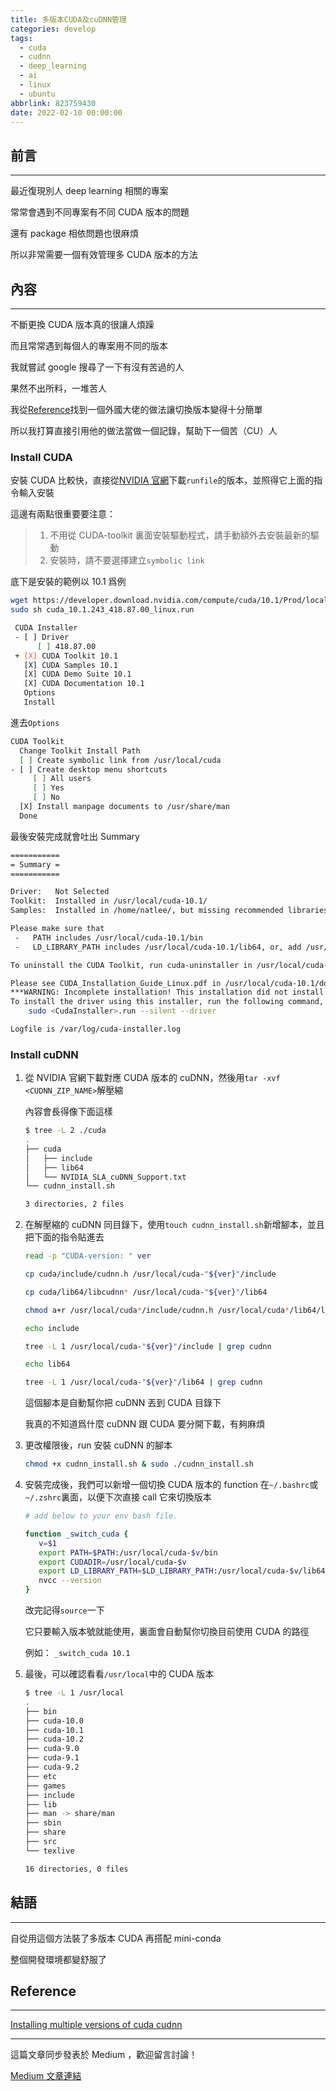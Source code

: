 ```yaml
---
title: 多版本CUDA及cuDNN管理
categories: develop
tags:
  - cuda
  - cudnn
  - deep_learning
  - ai
  - linux
  - ubuntu
abbrlink: 823759430
date: 2022-02-10 00:00:00
---
```


## 前言

---

最近復現別人 deep learning 相關的專案

常常會遇到不同專案有不同 CUDA 版本的問題

還有 package 相依問題也很麻煩

所以非常需要一個有效管理多 CUDA 版本的方法

<!-- more -->

## 內容

---

不斷更換 CUDA 版本真的很讓人煩躁

而且常常遇到每個人的專案用不同的版本

我就嘗試 google 搜尋了一下有沒有苦過的人

果然不出所料，一堆苦人

我從[Reference](#Reference)找到一個外國大佬的做法讓切換版本變得十分簡單

所以我打算直接引用他的做法當做一個記錄，幫助下一個苦（CU）人

### Install CUDA

安裝 CUDA 比較快，直接從[NVIDIA 官網](https://developer.nvidia.com/cuda-toolkit-archive)下載`runfile`的版本，並照得它上面的指令輸入安裝

這邊有兩點很重要要注意：

> 1. 不用從 CUDA-toolkit 裏面安裝驅動程式，請手動額外去安裝最新的驅動
> 2. 安裝時，請不要選擇建立`symbolic link`

底下是安裝的範例以 10.1 爲例

```bash
wget https://developer.download.nvidia.com/compute/cuda/10.1/Prod/local_installers/cuda_10.1.243_418.87.00_linux.run
sudo sh cuda_10.1.243_418.87.00_linux.run
```

```bash
 CUDA Installer
 - [ ] Driver
      [ ] 418.87.00
 + [X] CUDA Toolkit 10.1
   [X] CUDA Samples 10.1
   [X] CUDA Demo Suite 10.1
   [X] CUDA Documentation 10.1
   Options
   Install
```

進去`Options`

```bash
CUDA Toolkit
  Change Toolkit Install Path
  [ ] Create symbolic link from /usr/local/cuda
- [ ] Create desktop menu shortcuts
     [ ] All users
     [ ] Yes
     [ ] No
  [X] Install manpage documents to /usr/share/man
  Done
```

最後安裝完成就會吐出 Summary

```bash
===========
= Summary =
===========

Driver:   Not Selected
Toolkit:  Installed in /usr/local/cuda-10.1/
Samples:  Installed in /home/natlee/, but missing recommended libraries

Please make sure that
 -   PATH includes /usr/local/cuda-10.1/bin
 -   LD_LIBRARY_PATH includes /usr/local/cuda-10.1/lib64, or, add /usr/local/cuda-10.1/lib64 to /etc/ld.so.conf and run ldconfig as root

To uninstall the CUDA Toolkit, run cuda-uninstaller in /usr/local/cuda-10.1/bin

Please see CUDA_Installation_Guide_Linux.pdf in /usr/local/cuda-10.1/doc/pdf for detailed information on setting up CUDA.
***WARNING: Incomplete installation! This installation did not install the CUDA Driver. A driver of version at least 418.00 is required for CUDA 10.1 functionality to work.
To install the driver using this installer, run the following command, replacing <CudaInstaller> with the name of this run file:
    sudo <CudaInstaller>.run --silent --driver

Logfile is /var/log/cuda-installer.log
```

### Install cuDNN

1. 從 NVIDIA 官網下載對應 CUDA 版本的 cuDNN，然後用`tar -xvf <CUDNN_ZIP_NAME>`解壓縮

   內容會長得像下面這樣

   ```bash
   $ tree -L 2 ./cuda
   .
   ├── cuda
   │   ├── include
   │   ├── lib64
   │   └── NVIDIA_SLA_cuDNN_Support.txt
   └── cudnn_install.sh

   3 directories, 2 files
   ```

2. 在解壓縮的 cuDNN 同目錄下，使用`touch cudnn_install.sh`新增腳本，並且把下面的指令貼進去

   ```bash
   read -p "CUDA-version: " ver

   cp cuda/include/cudnn.h /usr/local/cuda-"${ver}"/include

   cp cuda/lib64/libcudnn* /usr/local/cuda-"${ver}"/lib64

   chmod a+r /usr/local/cuda*/include/cudnn.h /usr/local/cuda*/lib64/libcudnn*

   echo include

   tree -L 1 /usr/local/cuda-"${ver}"/include | grep cudnn

   echo lib64

   tree -L 1 /usr/local/cuda-"${ver}"/lib64 | grep cudnn

   ```

   這個腳本是自動幫你把 cuDNN 丟到 CUDA 目錄下

   我真的不知道爲什麼 cuDNN 跟 CUDA 要分開下載，有夠麻煩

3. 更改權限後，run 安裝 cuDNN 的腳本

   ```bash
   chmod +x cudnn_install.sh & sudo ./cudnn_install.sh
   ```

4. 安裝完成後，我們可以新增一個切換 CUDA 版本的 function 在`~/.bashrc`或`~/.zshrc`裏面，以便下次直接 call 它來切換版本

   ```bash
   # add below to your env bash file.

   function _switch_cuda {
      v=$1
      export PATH=$PATH:/usr/local/cuda-$v/bin
      export CUDADIR=/usr/local/cuda-$v
      export LD_LIBRARY_PATH=$LD_LIBRARY_PATH:/usr/local/cuda-$v/lib64
      nvcc --version
   }
   ```

   改完記得`source`一下

   它只要輸入版本號就能使用，裏面會自動幫你切換目前使用 CUDA 的路徑

   例如： `_switch_cuda 10.1`

5. 最後，可以確認看看`/usr/local`中的 CUDA 版本

   ```bash
   $ tree -L 1 /usr/local
   .
   ├── bin
   ├── cuda-10.0
   ├── cuda-10.1
   ├── cuda-10.2
   ├── cuda-9.0
   ├── cuda-9.1
   ├── cuda-9.2
   ├── etc
   ├── games
   ├── include
   ├── lib
   ├── man -> share/man
   ├── sbin
   ├── share
   ├── src
   └── texlive

   16 directories, 0 files
   ```

## 結語

---

自從用這個方法裝了多版本 CUDA 再搭配 mini-conda

整個開發環境都變舒服了

## Reference

---

[Installing multiple versions of cuda cudnn](https://notesbyair.github.io/blog/cs/2020-05-26-installing-multiple-versions-of-cuda-cudnn/)

---

這篇文章同步發表於 Medium ，歡迎留言討論！

[Medium 文章連結](https://medium.com/@natlee_/%E5%A4%9A%E7%89%88%E6%9C%ACcuda%E5%8F%8Acudnn%E7%AE%A1%E7%90%86-e8f0f3c27583)
